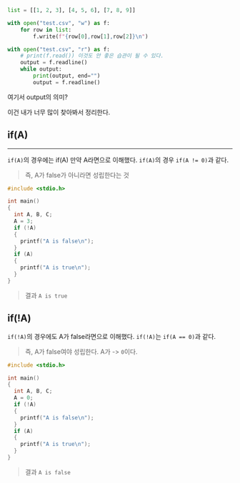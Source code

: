 ```python
list = [[1, 2, 3], [4, 5, 6], [7, 8, 9]]

with open("test.csv", "w") as f:
    for row in list:
        f.write(f"{row[0],row[1],row[2]}\n")

with open("test.csv", "r") as f:
    # print(f.read()) 이것도 안 좋은 습관이 될 수 있다.
    output = f.readline()
    while output:
        print(output, end="")
        output = f.readline()

```

여기서 output의 의미?

이건 내가 너무 많이 찾아봐서 정리한다.
## if(A)
___
`if(A)`의 경우에는 if(A) 만약 A라면으로 이해했다. 
`if(A)`의 경우 `if(A != 0)`과 같다.
> 즉, A가 false가 아니라면 성립한다는 것 

```c
#include <stdio.h>

int main()
{
  int A, B, C;
  A = 3;
  if (!A)
  {
    printf("A is false\n");
  }
  if (A)
  {
    printf("A is true\n");
  }
}
```
> 결과 `A is true`

## if(!A)
`if(!A)`의 경우에도 A가 false라면으로 이해했다.
`if(!A)`는 `if(A == 0)`과 같다.
>즉, A가 false여야 성립한다. A가 -> `0`이다.

```c
#include <stdio.h>

int main()
{
  int A, B, C;
  A = 0;
  if (!A)
  {
    printf("A is false\n");
  }
  if (A)
  {
    printf("A is true\n");
  }
}
```
> 결과 `A is false`